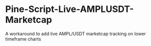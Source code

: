 # Pine-Script-Live-AMPLUSDT-Marketcap
A workaround to add live AMPL/USDT marketcap tracking on lower timeframe charts
